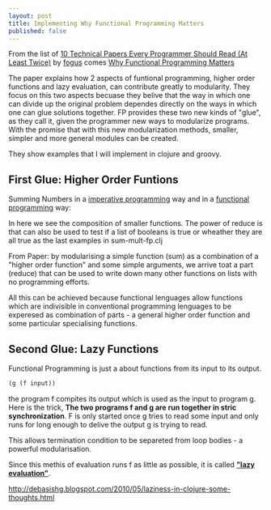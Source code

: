 ```yaml
---
layout: post
title: Implementing Why Functional Programming Matters
published: false
---
```


From the list of [10 Technical Papers Every Programmer Should Read (At Least Twice)][10TechPapers] by [fogus] comes [Why Functional Programming Matters][WFPM]

The paper explains how 2 aspects of funtional programming, higher order functions and lazy evaluation, can contribute greatly to modularity. They focus on this two aspects becuase they belive that the way in which one can divide up the original problem dependes directly on the ways in which one can glue solutions together.  FP provides these two new kinds of "glue", as they call it, given the programmer  new ways to modularize programs.  With the promise that with this new modularization methods, smaller, simpler and more general modules can be created. 

They show examples that I will implement in clojure and groovy.

## First Glue: Higher Order Funtions

Summing Numbers in a [imperative programming][imp-prog] way and in a [functional programming][fp] way:

<script src="https://gist.github.com/jmacias/0541db611c8e1607c7f5.js"></script>

In here we see the composition of smaller functions. The power of reduce is that can also be used to test if a list of booleans is true or wheather they are all true as the last examples in sum-mult-fp.clj


From Paper: by modularising a simple function (sum) as a combination of a "higher order function" and some simple arguments, we arrive toat a part (reduce) that can be used to write down many other functions on lists with no programming efforts.

All this can be achieved because functional lenguages allow functions which are indivisible in conventional programming lenguages to be experesed as combination of parts - a general higher order function and  some particular specialising functions.


## Second Glue: Lazy Functions

Functional Programming is just a about functions from its input to its output.

```clojure
(g (f input))
```
the program f compites its output which is used as the input to program g. Here is the trick, __The two programs f and g are run together in stric synchronization__. F is only started once g tries to read some input and only runs for long enough to delive the output g is trying to read.

This allows termination condition to be separeted from loop bodies - a powerful modularisation.

Since this methis of evaluation runs f as little as possible, it is called __["lazy evaluation"][lazy]__. 


http://debasishg.blogspot.com/2010/05/laziness-in-clojure-some-thoughts.html






[10TechPapers]: http://blog.fogus.me/2011/09/08/10-technical-papers-every-programmer-should-read-at-least-twice/ 
[fogus]: https://twitter.com/fogus
[WFPM]: http://www.cse.chalmers.se/~rjmh/Papers/whyfp.html
[imp-prog]: http://en.wikipedia.org/wiki/Imperative_programming
[fp]:http://en.wikipedia.org/wiki/Functional_programming
[lazy]:http://en.wikipedia.org/wiki/Lazy_evaluation